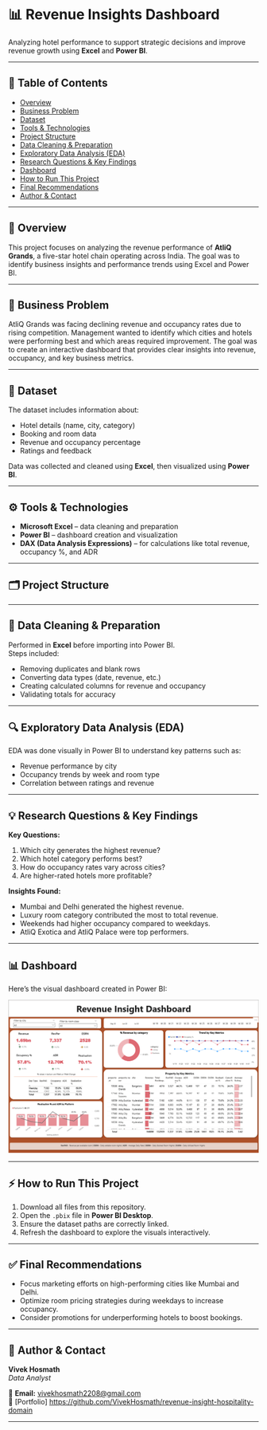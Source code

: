 # 📊 Revenue Insights Dashboard  

Analyzing hotel performance to support strategic decisions and improve revenue growth using **Excel** and **Power BI**.

---

## 📌 Table of Contents
- [Overview](#overview)
- [Business Problem](#business-problem)
- [Dataset](#dataset)
- [Tools & Technologies](#tools--technologies)
- [Project Structure](#project-structure)
- [Data Cleaning & Preparation](#data-cleaning--preparation)
- [Exploratory Data Analysis (EDA)](#exploratory-data-analysis-eda)
- [Research Questions & Key Findings](#research-questions--key-findings)
- [Dashboard](#dashboard)
- [How to Run This Project](#how-to-run-this-project)
- [Final Recommendations](#final-recommendations)
- [Author & Contact](#author--contact)


---

## 🧾 Overview  
This project focuses on analyzing the revenue performance of **AtliQ Grands**, a five-star hotel chain operating across India. The goal was to identify business insights and performance trends using Excel and Power BI.  

---

## 💼 Business Problem  
AtliQ Grands was facing declining revenue and occupancy rates due to rising competition. Management wanted to identify which cities and hotels were performing best and which areas required improvement. The goal was to create an interactive dashboard that provides clear insights into revenue, occupancy, and key business metrics.  

---

## 📁 Dataset  
The dataset includes information about:
- Hotel details (name, city, category)
- Booking and room data
- Revenue and occupancy percentage
- Ratings and feedback  

Data was collected and cleaned using **Excel**, then visualized using **Power BI**.  

---

## ⚙️ Tools & Technologies  
- **Microsoft Excel** – data cleaning and preparation  
- **Power BI** – dashboard creation and visualization  
- **DAX (Data Analysis Expressions)** – for calculations like total revenue, occupancy %, and ADR  

---

## 🗂️ Project Structure  


---

## 🧹 Data Cleaning & Preparation  
Performed in **Excel** before importing into Power BI.  
Steps included:
- Removing duplicates and blank rows  
- Converting data types (date, revenue, etc.)  
- Creating calculated columns for revenue and occupancy  
- Validating totals for accuracy  

---

## 🔍 Exploratory Data Analysis (EDA)  
EDA was done visually in Power BI to understand key patterns such as:
- Revenue performance by city  
- Occupancy trends by week and room type  
- Correlation between ratings and revenue  

---

## 💡 Research Questions & Key Findings  
**Key Questions:**
1. Which city generates the highest revenue?  
2. Which hotel category performs best?  
3. How do occupancy rates vary across cities?  
4. Are higher-rated hotels more profitable?  

**Insights Found:**
- Mumbai and Delhi generated the highest revenue.  
- Luxury room category contributed the most to total revenue.  
- Weekends had higher occupancy compared to weekdays.  
- AtliQ Exotica and AtliQ Palace were top performers.  

---

## 📊 Dashboard  
Here’s the visual dashboard created in Power BI:

![Revenue Insight Dashboard](Dashboard%20Image/Dashboard.png)

---

## ⚡ How to Run This Project  
1. Download all files from this repository.  
2. Open the `.pbix` file in **Power BI Desktop**.  
3. Ensure the dataset paths are correctly linked.  
4. Refresh the dashboard to explore the visuals interactively.  

---

## ✅ Final Recommendations  
- Focus marketing efforts on high-performing cities like Mumbai and Delhi.  
- Optimize room pricing strategies during weekdays to increase occupancy.  
- Consider promotions for underperforming hotels to boost bookings.  

---

## 👤 Author & Contact  
**Vivek Hosmath**  
*Data Analyst*  

📧 **Email:** vivekhosmath2208@gmail.com    
🔗 [Portfolio] https://github.com/VivekHosmath/revenue-insight-hospitality-domain

---
